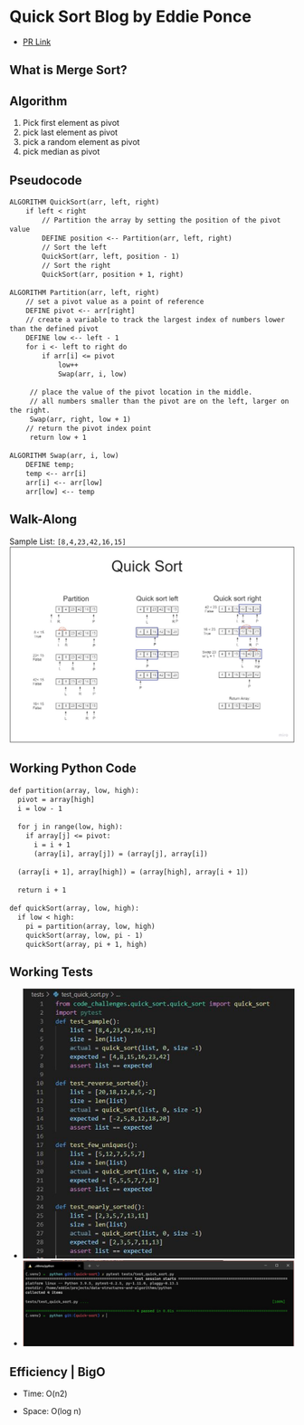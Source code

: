 # Quick Sort Blog by Eddie Ponce

- [PR Link](https://github.com/ponceedi000/data-structures-and-algorithms/pull/34)
## What is Merge Sort?


## Algorithm
1. Pick first element as pivot
2. pick last element as pivot
3. pick a random element as pivot
4. pick median as pivot

## Pseudocode
```
ALGORITHM QuickSort(arr, left, right)
    if left < right
        // Partition the array by setting the position of the pivot value
        DEFINE position <-- Partition(arr, left, right)
        // Sort the left
        QuickSort(arr, left, position - 1)
        // Sort the right
        QuickSort(arr, position + 1, right)

ALGORITHM Partition(arr, left, right)
    // set a pivot value as a point of reference
    DEFINE pivot <-- arr[right]
    // create a variable to track the largest index of numbers lower than the defined pivot
    DEFINE low <-- left - 1
    for i <- left to right do
        if arr[i] <= pivot
            low++
            Swap(arr, i, low)

     // place the value of the pivot location in the middle.
     // all numbers smaller than the pivot are on the left, larger on the right.
     Swap(arr, right, low + 1)
    // return the pivot index point
     return low + 1

ALGORITHM Swap(arr, i, low)
    DEFINE temp;
    temp <-- arr[i]
    arr[i] <-- arr[low]
    arr[low] <-- temp
```


## Walk-Along
Sample List: `[8,4,23,42,16,15]`
![Quick Sort white board](img/quick_sort.jpg)



## Working Python Code
```
def partition(array, low, high):
  pivot = array[high]
  i = low - 1

  for j in range(low, high):
    if array[j] <= pivot:
      i = i + 1
      (array[i], array[j]) = (array[j], array[i])

  (array[i + 1], array[high]) = (array[high], array[i + 1])

  return i + 1

def quickSort(array, low, high):
  if low < high:
    pi = partition(array, low, high)
    quickSort(array, low, pi - 1)
    quickSort(array, pi + 1, high)

```


## Working Tests
- ![](img/test_code.JPG)
- ![](img/pytest.JPG)
## Efficiency | BigO
- Time: O(n2)

- Space: O(log n)
